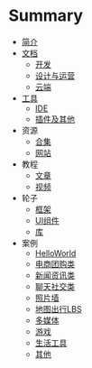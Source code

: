 # Summary

* [简介](README.md)
* [文档](doc/README.md)
  * [开发](doc/doc_develop.md)
  * [设计与运营](doc/doc_design_operation.md)
  * [云端](doc/doc_cloud.md)
* [工具](tools/README.md)
  * [IDE](tools/tools_ide.md)
  * [插件及其他](tools/tools_plugin_other.md)
* 资源
  * [合集](resources/res_collections.md)
  * [网站](resources/res_website.md)
* 教程
  * [文章](guide/guide_article.md)
  * [视频](guide/guide_video.md)
* 轮子
  * [框架](module/module_framework.md)
  * [UI组件](module/module_ui.md)
  * [库](module/module_library.md)
* 案例
  * [HelloWorld](demo/demo_hello_world.md)
  * [电商团购类](demo/demo_ebiz.md)
  * [新闻资讯类](demo/demo_news.md)
  * [聊天社交类](demo/demo_im.md)
  * [照片墙](demo/demo_photo_wall.md)
  * [地图出行LBS](demo/demo_lbs.md)
  * [多媒体](demo/demo_multi_media.md)
  * [游戏](demo/demo_game.md)
  * [生活工具](demo/demo_tools.md)
  * [其他](demo/demo_other.md)